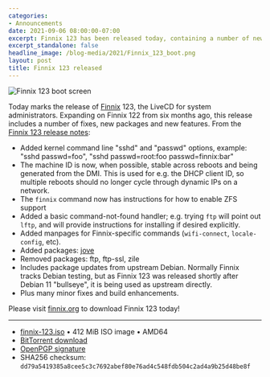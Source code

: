 ```yaml
---
categories:
- Announcements
date: 2021-09-06 08:00:00-07:00
excerpt: Finnix 123 has been released today, containing a number of new packages, features and fixes.
excerpt_standalone: false
headline_image: /blog-media/2021/Finnix_123_boot.png
layout: post
title: Finnix 123 released
---
```

<img src="{{ site.url }}{{ site.baseurl }}/blog-media/2021/Finnix_123_boot.png" alt="Finnix 123 boot screen" class="img-responsive img-rounded img-lg">

Today marks the release of [Finnix](https://www.finnix.org/) 123, the LiveCD for system administrators.  Expanding on Finnix 122 from six months ago, this release includes a number of fixes, new packages and new features.  From the [Finnix 123 release notes](https://www.finnix.org/Finnix_123_release_notes):

* Added kernel command line "sshd" and "passwd" options, example: "sshd passwd=foo", "sshd passwd=root:foo passwd=finnix:bar"
* The machine ID is now, when possible, stable across reboots and being generated from the DMI. This is used for e.g. the DHCP client ID, so multiple reboots should no longer cycle through dynamic IPs on a network.
* The `finnix` command now has instructions for how to enable ZFS support
* Added a basic command-not-found handler; e.g. trying `ftp` will point out `lftp`, and will provide instructions for installing if desired explicitly.
* Added manpages for Finnix-specific commands (`wifi-connect`, `locale-config`, etc).
* Added packages: [jove](https://packages.debian.org/testing/jove)
* Removed packages: ftp, ftp-ssl, zile
* Includes package updates from upstream Debian. Normally Finnix tracks Debian testing, but as Finnix 123 was released shortly after Debian 11 "bullseye", it is being used as upstream directly.
* Plus many minor fixes and build enhancements.

Please visit [finnix.org](https://www.finnix.org/) to download Finnix 123 today!

---

  * [finnix-123.iso](https://www.finnix.org/releases/123/finnix-123.iso) • 412 MiB ISO image • AMD64
  * [BitTorrent download](https://www.finnix.org/releases/123/finnix-123.iso.torrent)
  * [OpenPGP signature](https://www.finnix.org/releases/123/finnix-123.iso.gpg)
  * SHA256 checksum: `dd79a5419385a8cee5c3c7692abef80e76ad4c548fdb504c2ad4a9b25d48be8f`
